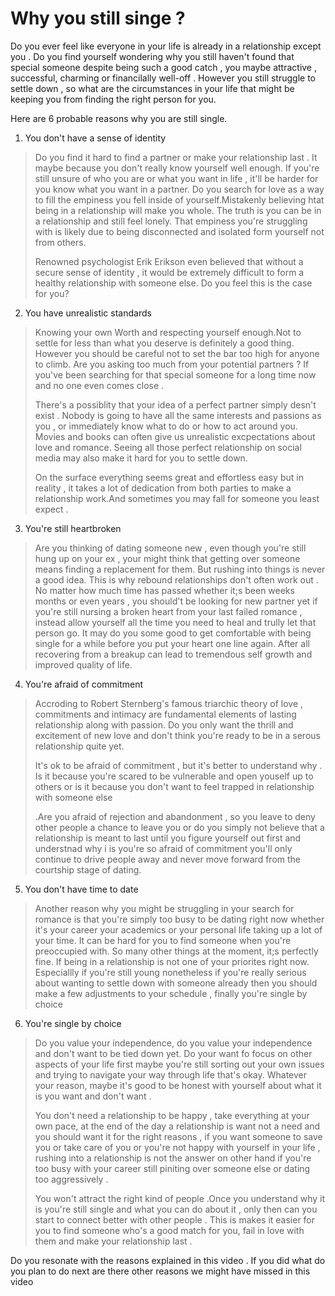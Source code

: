 # Why you still singe ?

Do you ever feel like everyone in your life is already in a relationship except you . Do you find yourself wondering why you still haven't found that special someone despite being such a good catch , you maybe attractive , successful,  charming or financilally well-off . However you still struggle to settle down , so what are the circumstances in your life that might be keeping you from finding the right person for you. 

Here are 6 probable reasons why you are still single.

1. You don't have a sense of identity

> Do you find it hard to find a partner or make your relationship last . It maybe because you don't really know yourself well enough. If you're still unsure of who you are or what you want in life , it'll be harder for you know what you want in a partner. Do you search for love as a way to fill the empiness you fell inside of yourself.Mistakenly believing htat being in a relationship will make you whole. The truth is you can be in a relationship and still feel lonely. That empiness you're struggling with is likely due to being disconnected and isolated form yourself not from others.
>
> Renowned psychologist Erik Erikson even believed that without a secure sense of identity , it would be extremely difficult to form a healthy relationship with someone else. Do you feel this is the case for you?

2. You have unrealistic standards

> Knowing your own Worth and respecting yourself enough.Not to settle for less than what you deserve is definitely a good thing. However you should be careful not to set the bar too high for anyone to climb. Are you asking too much from your potential partners ? If you've been searching for that special someone for a long time now and no one even comes close . 
>
> There's a possiblity that your idea of a perfect partner simply desn't exist . Nobody is going to have all the same interests and passions as you , or immediately know what to do or how to act around you. Movies and books can often give us unrealistic excpectations about love and romance. Seeing all those perfect relationship on social media may also make it hard for you to settle down. 
>
> On the surface everything seems great and effortless easy but in reality , it takes a lot of dedication from both parties to make a relationship work.And sometimes you may fall for someone you least expect .

3. You're still heartbroken

> Are you thinking of dating someone new , even though you're still hung up on your ex , your might think that getting over someone means finding a replacement for them. But rushing into things is never a good idea. This is why rebound relationships don't often work out . No matter how much time has passed whether it;s been weeks months or even years , you should't be looking for new partner yet if you're still nursing a broken heart from your last failed romance , instead allow yourself all the time you need to heal and trully let that person go. It may do you some good to get comfortable with being single for a while before you put your heart one line again. After all recovering from a breakup can lead to tremendous self growth and improved quality of life.

4. You're afraid of commitment 

> Accroding to Robert Sternberg's famous triarchic theory of love , commitments and intimacy are fundamental elements of lasting relationship along with passion. Do you only want the thrill and excitement of new love and don't think you're ready to be in a serous relationship quite yet. 
>
> It's ok to be afraid of commitment , but it's better to understand why . Is it because you're scared to be vulnerable and open youself up to others or is it because you don't want to feel trapped in relationship with someone else  
>
> .Are you afraid of rejection and abandonment , so you leave to deny other people a chance to leave you or do you simply not believe that a relationship is meant to last until you figure yourself out first and understnad why i is you're so afraid of commitment you'll only continue to drive people away and never move forward from the courtship stage of dating.

5. You don't have time to date

> Another reason why you might be struggling in your search for romance is that you're simply too busy to be dating right now whether it's your career your academics or your personal life taking up a lot of your time. It can be hard for you to find someone when you're preoccupied with. So many other things at the moment, it;s perfectly fine. If being in a relationship is not one of your priorites right now. Especiallly if you're still young nonetheless if you're really serious about wanting to settle down with someone already then you should make a few adjustments to your schedule , finally you're single by choice 

6. You're single by choice

> Do you value your independence,  do you value your independence and don't want to be tied down yet. Do your want fo focus on other aspects of your life first maybe you're still sorting out your own issues and trying to navigate your way through life that's okay. Whatever your reason,  maybe it's good to be honest with yourself about  what it is you want and don't want . 
>
> You don't need a relationship to be happy , take everything at your own pace, at the end of the day a relationship is want not a need and you should want it for the right reasons , if you want someone to save you or take care of you or you're not happy with yourself in your life , rushing into a relationship is not the answer on other hand if you're too busy with your career still piniting over someone else or dating too aggressively . 
>
> You won't attract the right kind of people .Once you understand why it is you're still single and what you can do about it , only then can you start to connect better with other people . This is makes it easier for you to find someone  who's a good match for you, fail in love with them and make your relationship last .


Do you resonate with the reasons explained in this video . If you did what do you plan to do next are there other reasons we might have missed in this video 

